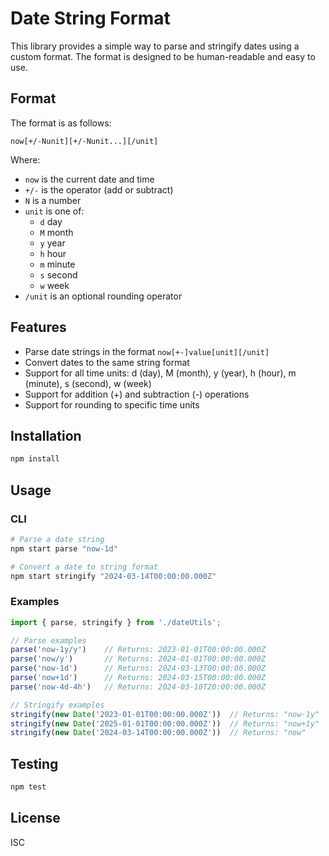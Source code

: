 # Date String Format

This library provides a simple way to parse and stringify dates using a custom format. The format is designed to be human-readable and easy to use.

## Format

The format is as follows:

```
now[+/-Nunit][+/-Nunit...][/unit]
```

Where:
- `now` is the current date and time
- `+/-` is the operator (add or subtract)
- `N` is a number
- `unit` is one of:
  - `d` day
  - `M` month
  - `y` year
  - `h` hour
  - `m` minute
  - `s` second
  - `w` week
- `/unit` is an optional rounding operator

## Features

- Parse date strings in the format `now[+-]value[unit][/unit]`
- Convert dates to the same string format
- Support for all time units: d (day), M (month), y (year), h (hour), m (minute), s (second), w (week)
- Support for addition (+) and subtraction (-) operations
- Support for rounding to specific time units

## Installation

```bash
npm install
```

## Usage

### CLI

```bash
# Parse a date string
npm start parse "now-1d"

# Convert a date to string format
npm start stringify "2024-03-14T00:00:00.000Z"
```

### Examples

```typescript
import { parse, stringify } from './dateUtils';

// Parse examples
parse('now-1y/y')    // Returns: 2023-01-01T00:00:00.000Z
parse('now/y')       // Returns: 2024-01-01T00:00:00.000Z
parse('now-1d')      // Returns: 2024-03-13T00:00:00.000Z
parse('now+1d')      // Returns: 2024-03-15T00:00:00.000Z
parse('now-4d-4h')   // Returns: 2024-03-10T20:00:00.000Z

// Stringify examples
stringify(new Date('2023-01-01T00:00:00.000Z'))  // Returns: "now-1y"
stringify(new Date('2025-01-01T00:00:00.000Z'))  // Returns: "now+1y"
stringify(new Date('2024-03-14T00:00:00.000Z'))  // Returns: "now"
```

## Testing

```bash
npm test
```

## License

ISC 